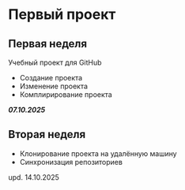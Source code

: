 # Первый проект
## Первая неделя 
Учебный проект для GitHub
- Создание проекта
- Изменение проекта
- Комплирирование проекта

***07.10.2025***

## Вторая неделя
- Клонирование проекта на удалённую машину
- Синхронизация репозиториев

upd. 14.10.2025
